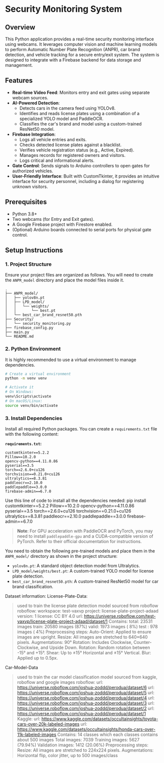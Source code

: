 # Security Monitoring System

## Overview

This Python application provides a real-time security monitoring interface using webcams. It leverages computer vision and machine learning models to perform Automatic Number Plate Recognition (ANPR), car brand detection, and vehicle tracking for a secure entry/exit system. The system is designed to integrate with a Firebase backend for data storage and management.

## Features

*   **Real-time Video Feed**: Monitors entry and exit gates using separate webcam sources.
*   **AI-Powered Detection**:
    *   Detects cars in the camera feed using YOLOv8.
    *   Identifies and reads license plates using a combination of a specialized YOLO model and PaddleOCR.
    *   Classifies the car's brand and model using a custom-trained ResNet50 model.
*   **Firebase Integration**:
    *   Logs all vehicle entries and exits.
    *   Checks detected license plates against a blacklist.
    *   Verifies vehicle registration status (e.g., Active, Expired).
    *   Manages records for registered owners and visitors.
    *   Logs critical and informational alerts.
*   **Gate Control**: Sends signals to Arduino controllers to open gates for authorized vehicles.
*   **User-Friendly Interface**: Built with CustomTkinter, it provides an intuitive interface for security personnel, including a dialog for registering unknown visitors.

## Prerequisites

*   Python 3.8+
*   Two webcams (for Entry and Exit gates).
*   A Google Firebase project with Firestore enabled.
*   (Optional) Arduino boards connected to serial ports for physical gate control.

## Setup Instructions

### 1. Project Structure

Ensure your project files are organized as follows. You will need to create the `ANPR_model` directory and place the model files inside it.

```
.
├── ANPR_model/
│   ├── yolov8n.pt
│   ├── LPD_model/
│   │   └── weights/
│   │       └── best.pt
│   └── best_car_brand_resnet50.pth
├── Security/
│   └── security_monitoring.py
├── firebase_config.py
├── main.py
└── README.md
```

### 2. Python Environment

It is highly recommended to use a virtual environment to manage dependencies.

```bash
# Create a virtual environment
python -m venv venv

# Activate it
# On Windows:
venv\Scripts\activate
# On macOS/Linux:
source venv/bin/activate
```

### 3. Install Dependencies

Install all required Python packages. You can create a `requirements.txt` file with the following content:

**`requirements.txt`:**
```
customtkinter==5.2.2
Pillow==10.2.0
opencv-python==4.11.0.86
pyserial==3.5
torch==2.6.0+cu126
torchvision==0.21.0+cu126
ultralytics==8.3.81
paddleocr==2.10.0
paddlepaddle==3.0.0
firebase-admin==6.7.0
```
Use this line of code to install all the dependencies needed:
pip install customtkinter==5.2.2 Pillow==10.2.0 opencv-python==4.11.0.86 pyserial==3.5 torch==2.6.0+cu126 torchvision==0.21.0+cu126 ultralytics==8.3.81 paddleocr==2.10.0 paddlepaddle==3.0.0 firebase-admin==6.7.0


> **Note**: For GPU acceleration with PaddleOCR and PyTorch, you may need to install `paddlepaddle-gpu` and a CUDA-compatible version of PyTorch. Refer to their official documentation for instructions.


You need to obtain the following pre-trained models and place them in the `ANPR_model/` directory as shown in the project structure:

*   `yolov8n.pt`: A standard object detection model from Ultralytics.
*   `LPD_model/weights/best.pt`: A custom-trained YOLO model for license plate detection.
*   `best_car_brand_resnet50.pth`: A custom-trained ResNet50 model for car brand classification.

Dataset information:
License-Plate-Data:
> used to train the license plate detection model
>sourced from roboflow
    roboflow:
        workspace: test-vaxvp
        project: license-plate-project-adaad
        version: 1
        license: CC BY 4.0
        url: https://universe.roboflow.com/test-vaxvp/license-plate-project-adaad/dataset/1
>Contains:
    total: 23531 images
    train: 20580 images (87%)
    valid: 1973 images  ( 8%)
    test : 978 images   ( 4%)
>Preprocessing steps:
    Auto-Orient: Applied to ensure images are upright.
    Resize: All images are stretched to 640×640 pixels.
    Augmentations:
        90° Rotation: Includes Clockwise, Counter-Clockwise, and Upside Down.
        Rotation: Random rotation between -15° and +15°.
        Shear: Up to ±15° Horizontal and ±15° Vertical.
        Blur: Applied up to 0.5px.

Car-Model-Data
> used to train the car model classification model
>sourced from kaggle, roboflow and google images
    roboflow:
        url: https://universe.roboflow.com/joshua-zoddd/perodua/dataset/6
        url: https://universe.roboflow.com/joshua-zoddd/perodua/dataset/5
        url: https://universe.roboflow.com/joshua-zoddd/perodua/dataset/4
        url: https://universe.roboflow.com/joshua-zoddd/perodua/dataset/3
        url: https://universe.roboflow.com/joshua-zoddd/perodua/dataset/2
        url: https://universe.roboflow.com/joshua-zoddd/perodua/dataset/1
    Kaggle:
        url: https://www.kaggle.com/datasets/occultainsights/toyota-cars-over-20k-labeled-images
        url: https://www.kaggle.com/datasets/occultainsights/honda-cars-over-11k-labeled-images 
>Contains:
    14 classes which each classes contains about 500 images
    Total images: 7039
    Training images: 5627 (79.94%)
    Validation images: 1412 (20.06%)
>Preprocessing steps:
    Resize: All images are stretched to 224x224 pixels.
    Augmentations:
        Horizontal flip, color jitter, up to 500 images/class








